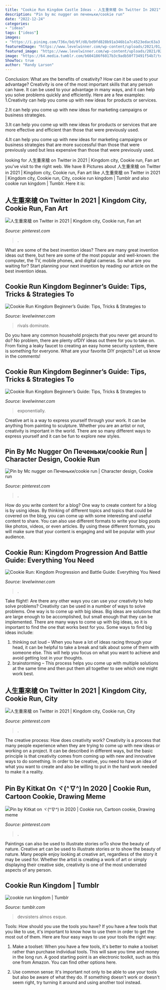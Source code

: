 ```yaml
---
title: "Cookie Run Kingdom Castle Ideas - 人生重來槍 On Twitter In 2021"
description: "Pin by mc nugger on печеньки/cookie run"
date: "2022-12-24"
categories:
- "ideas"
tags: ["ideas"]
images:
- "https://i.pinimg.com/736x/bd/9f/d8/bd9fd828b91a346b1a7c4523edac63a3.jpg"
featuredImage: "https://www.levelwinner.com/wp-content/uploads/2021/01/cookie-run-kingdom-guide-800x450.jpg"
featured_image: "https://www.levelwinner.com/wp-content/uploads/2021/02/cookie-run-kingdom-house-upgrade-800x450-1.jpg"
image: "https://64.media.tumblr.com/b604186f6017b3c9adb50f73491f54b7/tumblr_pz4h97iENJ1y0mxa3o1_1280.jpg"
ShowToc: true
author: "Randy Larson"
---
```



Conclusion: What are the benefits of creativity? How can it be used to your advantage?
Creativity is one of the most important skills that any person can have. It can be used to your advantage in many ways, and it can help you solve problems quickly and efficiently. Here are a few examples: 
1.Creativity can help you come up with new ideas for products or services.

2.It can help you come up with new ideas for marketing campaigns or business strategies.

3.It can help you come up with new ideas for products or services that are more effective and efficient than those that were previously used.

4.It can help you come up with new ideas for marketing campaigns or business strategies that are more successful than those that were previously used but less expensive than those that were previously used.

	

		
looking for 人生重來槍 on Twitter in 2021 | Kingdom city, Cookie run, Fan art you've visit to the right web. We have 8 Pictures about 人生重來槍 on Twitter in 2021 | Kingdom city, Cookie run, Fan art like 人生重來槍 on Twitter in 2021 | Kingdom city, Cookie run, City, cookie run kingdom | Tumblr and also cookie run kingdom | Tumblr. Here it is:
		
    
## 人生重來槍 On Twitter In 2021 | Kingdom City, Cookie Run, Fan Art

<img loading=lazy src="https://i.pinimg.com/736x/9d/05/c7/9d05c77574bcfb45605e6a0a1e2fb28f.jpg" onerror="this.onerror=null;this.src='https://tse3.mm.bing.net/th?id=OIP.8nM6sQxouj1DKtQeu_k8tgHaEK&amp;pid=15.1';" alt="人生重來槍 on Twitter in 2021 | Kingdom city, Cookie run, Fan art">

_Source: pinterest.com_

>. 

	

What are some of the best invention ideas?
There are many great invention ideas out there, but here are some of the most popular and well-known: the computer, the TV, mobile phones, and digital cameras. So what are you waiting for? Start planning your next invention by reading our article on the best invention ideas.

    
## Cookie Run Kingdom Beginner’s Guide: Tips, Tricks &amp; Strategies To

<img loading=lazy src="https://www.levelwinner.com/wp-content/uploads/2021/01/cookie-run-kingdom-guide-800x450.jpg" onerror="this.onerror=null;this.src='https://tse2.mm.bing.net/th?id=OIP.46kOxXfiEEBIZFEvvCbr6QHaEK&amp;pid=15.1';" alt="Cookie Run Kingdom Beginner’s Guide: Tips, Tricks &amp; Strategies to">

_Source: levelwinner.com_

>rivals dominate. 

	

Do you have any common household projects that you never get around to do? No problem, there are plenty ofDIY ideas out there for you to take on. From fixing a leaky faucet to creating an easy home security system, there is something for everyone. What are your favorite DIY projects? Let us know in the comments!

    
## Cookie Run Kingdom Beginner’s Guide: Tips, Tricks &amp; Strategies To

<img loading=lazy src="https://www.levelwinner.com/wp-content/uploads/2021/01/cookie-run-kingdom-tree-of-wishes-reward-800x450-1.jpg" onerror="this.onerror=null;this.src='https://tse3.mm.bing.net/th?id=OIP.x9HkuX-xg3rXWSx9G70EowHaEK&amp;pid=15.1';" alt="Cookie Run Kingdom Beginner’s Guide: Tips, Tricks &amp; Strategies to">

_Source: levelwinner.com_

>exponentially. 

	

Creative art is a way to express yourself through your work. It can be anything from painting to sculpture. Whether you are an artist or not, creativity is important in the world. There are so many different ways to express yourself and it can be fun to explore new styles.

    
## Pin By Mc Nugger On Печеньки/cookie Run | Character Design, Cookie Run

<img loading=lazy src="https://i.pinimg.com/736x/bd/9f/d8/bd9fd828b91a346b1a7c4523edac63a3.jpg" onerror="this.onerror=null;this.src='https://tse4.mm.bing.net/th?id=OIP.WqH9RCGEiFFKps4ymhLzHgHaKb&amp;pid=15.1';" alt="Pin by Mc nugger on Печеньки/cookie run | Character design, Cookie run">

_Source: pinterest.com_

>. 

	

How do you write content for a blog?
One way to create content for a blog is by using ideas. By thinking of different topics and topics that could be covered on the blog, you can come up with some interesting and useful content to share. You can also use different formats to write your blog posts like photos, videos, or even articles. By using these different formats, you will make sure that your content is engaging and will be popular with your audience.

    
## Cookie Run: Kingdom Progression And Battle Guide: Everything You Need

<img loading=lazy src="https://www.levelwinner.com/wp-content/uploads/2021/02/cookie-run-kingdom-house-upgrade-800x450-1.jpg" onerror="this.onerror=null;this.src='https://tse2.mm.bing.net/th?id=OIP.PYMRrs2liogtS4wvMBqfcwHaEK&amp;pid=15.1';" alt="Cookie Run: Kingdom Progression and Battle Guide: Everything You Need">

_Source: levelwinner.com_

>. 

	

Take flight!: Are there any other ways you can use your creativity to help solve problems?
Creativity can be used in a number of ways to solve problems. One way is to come up with big ideas. Big ideas are solutions that are large enough to be accomplished, but small enough that they can be implemented. There are many ways to come up with big ideas, so it is important to find the one that works best for you. Some ways to find big ideas include: 
1) thinking out loud – When you have a lot of ideas racing through your head, it can be helpful to take a break and talk about some of them with someone else. This will help you focus on what you want to achieve and avoid getting lost in your thoughts. 
2) brainstorming – This process helps you come up with multiple solutions at the same time and then put them all together to see which one might work best.

    
## 人生重來槍 On Twitter In 2021 | Kingdom City, Cookie Run, City

<img loading=lazy src="https://i.pinimg.com/originals/25/92/3a/25923a09199ecf5930101197d55acb67.jpg" onerror="this.onerror=null;this.src='https://tse1.mm.bing.net/th?id=OIP.wUoO_LB1zWiqjDsAwyZMGgHaEK&amp;pid=15.1';" alt="人生重來槍 on Twitter in 2021 | Kingdom city, Cookie run, City">

_Source: pinterest.com_

>. 

	

The creative process: How does creativity work?
Creativity is a process that many people experience when they are trying to come up with new ideas or working on a project. It can be described in different ways, but the basic principle is that creativity comes from coming up with new and innovative ways to do something. In order to be creative, you need to have an idea of what you want to create and also be willing to put in the hard work needed to make it a reality.

    
## Pin By Kitkat On ヾ(^∇^) In 2020 | Cookie Run, Cartoon Cookie, Drawing Meme

<img loading=lazy src="https://i.pinimg.com/736x/ce/64/77/ce647715bf743e7a4f2a381b112fc464.jpg" onerror="this.onerror=null;this.src='https://tse2.mm.bing.net/th?id=OIP.tVXxEdLJZX1yOe4-RUo89AHaEv&amp;pid=15.1';" alt="Pin by Kitkat on ヾ(^∇^) in 2020 | Cookie run, Cartoon cookie, Drawing meme">

_Source: pinterest.com_

>. 

	

Paintings can also be used to illustrate stories orTo show the beauty of nature.
Creative art can be used to illustrate stories or to show the beauty of nature. Many people enjoy looking at creative art, regardless of the story it may be used for. Whether the artist is creating a work of art or simply displaying their creative side, creativity is one of the most underrated aspects of any person.

    
## Cookie Run Kingdom | Tumblr

<img loading=lazy src="https://64.media.tumblr.com/b604186f6017b3c9adb50f73491f54b7/tumblr_pz4h97iENJ1y0mxa3o1_1280.jpg" onerror="this.onerror=null;this.src='https://tse4.mm.bing.net/th?id=OIP.Xo5BsaWSlCeDqP6i-8FpiAHaDt&amp;pid=15.1';" alt="cookie run kingdom | Tumblr">

_Source: tumblr.com_

>devsisters almos esque. 

	

Tools: How should you use the tools you have?
If you have a few tools that you like to use, it's important to know how to use them in order to get the most out of them. Here are four easy ways to use your tools the right way:
1) Make a toolset: When you have a few tools, it's better to make a toolset rather than purchase individual tools. This will save you time and money in the long run. A good starting point is an electronic toolkit, such as this one from Amazon. You can find other options here.

2) Use common sense: It's important not only to be able to use your tools but also be aware of what they do. If something doesn't work or doesn't seem right, try turning it around and using another tool instead.

